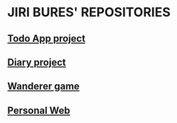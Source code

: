 
# JIRI BURES' REPOSITORIES

## [Todo App project](https://github.com/buresj/todoApp)

## [Diary project](https://github.com/buresj/projectDiary)

## [Wanderer game](https://github.com/buresj/wanderer-java)

## [Personal Web](https://github.com/buresj/personalWebsite)
